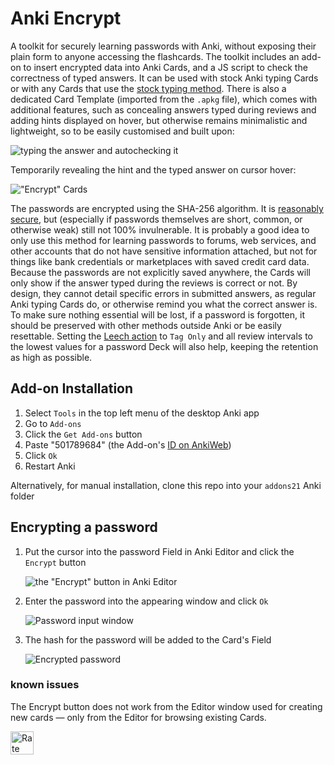 # Anki Encrypt
A toolkit for securely learning passwords with Anki, without exposing their plain form to anyone accessing the flashcards. The toolkit includes an add-on to insert encrypted data into Anki Cards, and a JS script to check the correctness of typed answers. It can be used with stock Anki typing Cards or with any Cards that use the [stock typing method](https://docs.ankiweb.net/templates/fields.html#checking-your-answer). There is also a dedicated Card Template (imported from the `.apkg` file), which comes with additional features, such as concealing answers typed during reviews and adding hints displayed on hover, but otherwise remains minimalistic and lightweight, so to be easily customised and built upon:

![typing the answer and autochecking it](https://github.com/user-attachments/assets/bfd0365c-b8f6-4451-a8c8-0009838a9834)

Temporarily revealing the hint and the typed answer on cursor hover:

!["Encrypt" Cards](https://github.com/user-attachments/assets/f7ce931a-aadb-4d6f-b67b-f7440bddf6dc)

The passwords are encrypted using the SHA-256 algorithm. It is [reasonably secure](https://en.wikipedia.org/wiki/Hash_function_security_summary), but (especially if passwords themselves are short, common, or otherwise weak) still not 100% invulnerable. It is probably a good idea to only use this method for learning passwords to forums, web services, and other accounts that do not have sensitive information attached, but not for things like bank credentials or marketplaces with saved credit card data.
Because the passwords are not explicitly saved anywhere, the Cards will only show if the answer typed during the reviews is correct or not. By design, they cannot detail specific errors in submitted answers, as regular Anki typing Cards do, or otherwise remind you what the correct answer is. To make sure nothing essential will be lost, if a password is forgotten, it should be preserved with other methods outside Anki or be easily resettable. Setting the [Leech action](https://docs.ankiweb.net/leeches.html#leeches) to `Tag Only` and all review intervals to the lowest values for a password Deck will also help, keeping the retention as high as possible.

## Add-on Installation

1. Select `Tools` in the top left menu of the desktop Anki app
2. Go to `Add-ons`
3. Click the `Get Add-ons` button
4. Paste "501789684" (the Add-on's [ID on AnkiWeb](https://ankiweb.net/shared/info/501789684))
5. Click `Ok`
6. Restart Anki

Alternatively, for manual installation, clone this repo into your `addons21` Anki folder

## Encrypting a password

1. Put the cursor into the password Field in Anki Editor and click the `Encrypt` button

    ![the "Encrypt" button in Anki Editor](https://github.com/user-attachments/assets/4d79482e-98d2-4173-b532-12ad935a375b)
2. Enter the password into the appearing window and click `Ok`

    ![Password input window](https://github.com/user-attachments/assets/c399c214-2437-4738-9251-8b712dc634fa)
3. The hash for the password will be added to the Card's Field

    ![Encrypted password](https://github.com/user-attachments/assets/ed913d6e-e76a-4575-8763-bea855b1e4bb)


### known issues
The Encrypt button does not work from the Editor window used for creating new cards — only from the Editor for browsing existing Cards.


<a href="https://ankiweb.net/shared/info/501789684" target="_blank"><img src="https://i.imgur.com/CoCMk2T.png" alt="Rate the Add-on on AnkiWeb"  style="height: 37px"></a>
